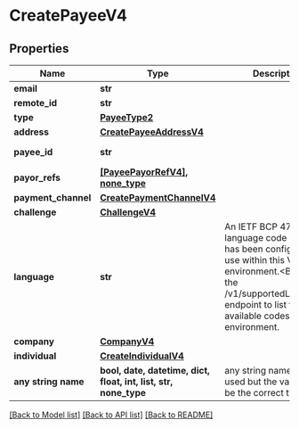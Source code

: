 # CreatePayeeV4


## Properties
Name | Type | Description | Notes
------------ | ------------- | ------------- | -------------
**email** | **str** |  | 
**remote_id** | **str** |  | 
**type** | [**PayeeType2**](PayeeType2.md) |  | 
**address** | [**CreatePayeeAddressV4**](CreatePayeeAddressV4.md) |  | 
**payee_id** | **str** |  | [optional] [readonly] 
**payor_refs** | [**[PayeePayorRefV4], none_type**](PayeePayorRefV4.md) |  | [optional] [readonly] 
**payment_channel** | [**CreatePaymentChannelV4**](CreatePaymentChannelV4.md) |  | [optional] 
**challenge** | [**ChallengeV4**](ChallengeV4.md) |  | [optional] 
**language** | **str** | An IETF BCP 47 language code which has been configured for use within this Velo environment.&lt;BR&gt; See the /v1/supportedLanguages endpoint to list the available codes for an environment.  | [optional] 
**company** | [**CompanyV4**](CompanyV4.md) |  | [optional] 
**individual** | [**CreateIndividualV4**](CreateIndividualV4.md) |  | [optional] 
**any string name** | **bool, date, datetime, dict, float, int, list, str, none_type** | any string name can be used but the value must be the correct type | [optional]

[[Back to Model list]](../README.md#documentation-for-models) [[Back to API list]](../README.md#documentation-for-api-endpoints) [[Back to README]](../README.md)


